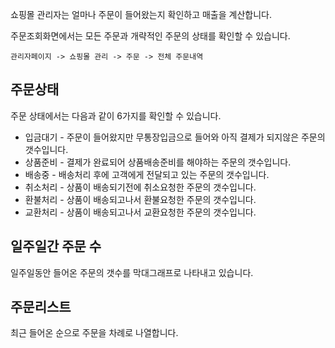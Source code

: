 쇼핑몰 관리자는 얼마나 주문이 들어왔는지 확인하고 매출을 계산합니다.

주문조회화면에서는 모든 주문과 개략적인 주문의 상태를 확인할 수 있습니다.

`관리자페이지 -> 쇼핑몰 관리 -> 주문 -> 전체 주문내역`

## 주문상태

주문 상태에서는 다음과 같이 6가지를 확인할 수 있습니다.

* 입금대기 - 주문이 들어왔지만 무통장입금으로 들어와 아직 결제가 되지않은 주문의 갯수입니다.
* 상품준비 - 결제가 완료되어 상품배송준비를 해야하는 주문의 갯수입니다.
* 배송중 - 배송처리 후에 고객에게 전달되고 있는 주문의 갯수입니다.
* 취소처리 - 상품이 배송되기전에 취소요청한 주문의 갯수입니다.
* 환불처리 - 상품이 배송되고나서 환불요청한 주문의 갯수입니다.
* 교환처리 - 상품이 배송되고나서 교환요청한 주문의 갯수입니다.

## 일주일간 주문 수

일주일동안 들어온 주문의 갯수를 막대그래프로 나타내고 있습니다.

## 주문리스트

최근 들어온 순으로 주문을 차례로 나열합니다.